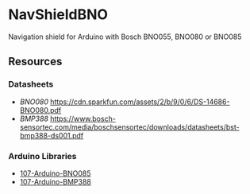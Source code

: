 # NavShieldBNO
Navigation shield for Arduino with Bosch BNO055, BNO080 or BNO085

## Resources

### Datasheets

 * *BNO080* https://cdn.sparkfun.com/assets/2/b/9/0/6/DS-14686-BNO080.pdf
 * *BMP388* https://www.bosch-sensortec.com/media/boschsensortec/downloads/datasheets/bst-bmp388-ds001.pdf
 
 ### Arduino Libraries

* [107-Arduino-BNO085](https://github.com/107-systems/107-Arduino-BNO085)
* [107-Arduino-BMP388](https://github.com/107-systems/107-Arduino-BMP388)
